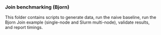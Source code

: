 ### Join benchmarking (Bjorn)

This folder contains scripts to generate data, run the naive baseline, run the Bjorn Join example (single-node and Slurm multi-node), validate results, and report timings.
